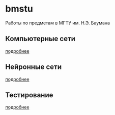 # bmstu
Работы по предметам в МГТУ им. Н.Э. Баумана

## Компьютерные сети
[подробнее](https://github.com/iproha94/bmstu/tree/master/computer_networks)

## Нейронные сети
[подробнее](https://github.com/iproha94/bmstu/tree/master/neural_networks/perceptron)

## Тестирование
[подробнее](https://github.com/iproha94/bmstu/tree/master/testing)
